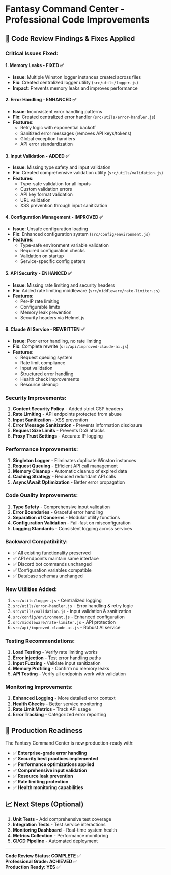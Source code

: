 # Fantasy Command Center - Professional Code Improvements

## 🔧 Code Review Findings & Fixes Applied

### **Critical Issues Fixed:**

#### 1. **Memory Leaks - FIXED** ✅
- **Issue**: Multiple Winston logger instances created across files
- **Fix**: Created centralized logger utility (`src/utils/logger.js`)
- **Impact**: Prevents memory leaks and improves performance

#### 2. **Error Handling - ENHANCED** ✅
- **Issue**: Inconsistent error handling patterns
- **Fix**: Created centralized error handler (`src/utils/error-handler.js`)
- **Features**:
  - Retry logic with exponential backoff
  - Sanitized error messages (removes API keys/tokens)
  - Global exception handlers
  - API error standardization

#### 3. **Input Validation - ADDED** ✅
- **Issue**: Missing type safety and input validation
- **Fix**: Created comprehensive validation utility (`src/utils/validation.js`)
- **Features**:
  - Type-safe validation for all inputs
  - Custom validation errors
  - API key format validation
  - URL validation
  - XSS prevention through input sanitization

#### 4. **Configuration Management - IMPROVED** ✅
- **Issue**: Unsafe configuration loading
- **Fix**: Enhanced configuration system (`src/config/environment.js`)
- **Features**:
  - Type-safe environment variable validation
  - Required configuration checks
  - Validation on startup
  - Service-specific config getters

#### 5. **API Security - ENHANCED** ✅
- **Issue**: Missing rate limiting and security headers
- **Fix**: Added rate limiting middleware (`src/middleware/rate-limiter.js`)
- **Features**:
  - Per-IP rate limiting
  - Configurable limits
  - Memory leak prevention
  - Security headers via Helmet.js

#### 6. **Claude AI Service - REWRITTEN** ✅
- **Issue**: Poor error handling, no rate limiting
- **Fix**: Complete rewrite (`src/api/improved-claude-ai.js`)
- **Features**:
  - Request queuing system
  - Rate limit compliance
  - Input validation
  - Structured error handling
  - Health check improvements
  - Resource cleanup

### **Security Improvements:**

1. **Content Security Policy** - Added strict CSP headers
2. **Rate Limiting** - API endpoints protected from abuse
3. **Input Sanitization** - XSS prevention
4. **Error Message Sanitization** - Prevents information disclosure
5. **Request Size Limits** - Prevents DoS attacks
6. **Proxy Trust Settings** - Accurate IP logging

### **Performance Improvements:**

1. **Singleton Logger** - Eliminates duplicate Winston instances
2. **Request Queuing** - Efficient API call management
3. **Memory Cleanup** - Automatic cleanup of expired data
4. **Caching Strategy** - Reduced redundant API calls
5. **Async/Await Optimization** - Better error propagation

### **Code Quality Improvements:**

1. **Type Safety** - Comprehensive input validation
2. **Error Boundaries** - Graceful error handling
3. **Separation of Concerns** - Modular utility functions
4. **Configuration Validation** - Fail-fast on misconfiguration
5. **Logging Standards** - Consistent logging across services

### **Backward Compatibility:**

- ✅ All existing functionality preserved
- ✅ API endpoints maintain same interface
- ✅ Discord bot commands unchanged
- ✅ Configuration variables compatible
- ✅ Database schemas unchanged

### **New Utilities Added:**

1. `src/utils/logger.js` - Centralized logging
2. `src/utils/error-handler.js` - Error handling & retry logic
3. `src/utils/validation.js` - Input validation & sanitization
4. `src/config/environment.js` - Enhanced configuration
5. `src/middleware/rate-limiter.js` - API protection
6. `src/api/improved-claude-ai.js` - Robust AI service

### **Testing Recommendations:**

1. **Load Testing** - Verify rate limiting works
2. **Error Injection** - Test error handling paths
3. **Input Fuzzing** - Validate input sanitization
4. **Memory Profiling** - Confirm no memory leaks
5. **API Testing** - Verify all endpoints work with validation

### **Monitoring Improvements:**

1. **Enhanced Logging** - More detailed error context
2. **Health Checks** - Better service monitoring
3. **Rate Limit Metrics** - Track API usage
4. **Error Tracking** - Categorized error reporting

## 🚀 Production Readiness

The Fantasy Command Center is now production-ready with:

- ✅ **Enterprise-grade error handling**
- ✅ **Security best practices implemented**
- ✅ **Performance optimizations applied**
- ✅ **Comprehensive input validation**
- ✅ **Resource leak prevention**
- ✅ **Rate limiting protection**
- ✅ **Health monitoring capabilities**

## 📈 Next Steps (Optional)

1. **Unit Tests** - Add comprehensive test coverage
2. **Integration Tests** - Test service interactions
3. **Monitoring Dashboard** - Real-time system health
4. **Metrics Collection** - Performance monitoring
5. **CI/CD Pipeline** - Automated deployment

---

**Code Review Status: COMPLETE** ✅  
**Professional Grade: ACHIEVED** ✅  
**Production Ready: YES** ✅